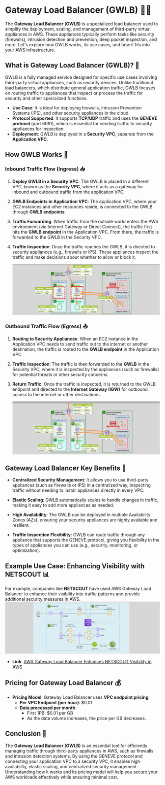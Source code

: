# **Gateway Load Balancer (GWLB) 🚓🧱**

The **Gateway Load Balancer (GWLB)** is a specialized load balancer used to simplify the deployment, scaling, and management of third-party virtual appliances in AWS. These appliances typically perform tasks like security (firewalls), intrusion detection and prevention, deep packet inspection, and more. Let's explore how GWLB works, its use cases, and how it fits into your AWS infrastructure.

## **What is Gateway Load Balancer (GWLB)? 👮**

GWLB is a fully managed service designed for specific use cases involving third-party virtual appliances, such as security devices. Unlike traditional load balancers, which distribute general application traffic, GWLB focuses on routing traffic to appliances that inspect or process the traffic for security and other specialized functions.

- **Use Case**: It is ideal for deploying firewalls, Intrusion Prevention Systems (IPS), and other security appliances in the cloud.
- **Protocol Supported**: It supports **TCP/UDP** traffic and uses the **GENEVE protocol** (port 6081), which is essential for sending traffic to security appliances for inspection.
- **Deployment**: GWLB is deployed in a **Security VPC**, separate from the **Application VPC**.

## **How GWLB Works 🔧**

### **Inbound Traffic Flow** (Ingress) 📥

1. **Deploy GWLB in a Security VPC**: The GWLB is placed in a different VPC, known as the **Security VPC**, where it acts as a gateway for inbound and outbound traffic from the application VPC.

2. **GWLB Endpoints in Application VPC**: The application VPC, where your EC2 instances and other resources reside, is connected to the GWLB through **GWLB endpoints**.

3. **Traffic Forwarding**: When traffic from the outside world enters the AWS environment (via Internet Gateway or Direct Connect), the traffic first hits the **GWLB endpoint** in the Application VPC. From there, the traffic is forwarded to the GWLB in the Security VPC.

4. **Traffic Inspection**: Once the traffic reaches the GWLB, it is directed to security appliances (e.g., firewalls or IPS). These appliances inspect the traffic and make decisions about whether to allow or block it.

   ![Inbound](images/gwlb-inbound.png)

### **Outbound Traffic Flow** (Egress) 📤

1. **Routing to Security Appliances**: When an EC2 instance in the Application VPC needs to send traffic out to the internet or another destination, the traffic is routed to the **GWLB endpoint** in the Application VPC.

2. **Traffic Inspection**: The traffic is then forwarded to the **GWLB** in the Security VPC, where it is inspected by the appliances (such as firewalls) for potential threats or other security concerns.

3. **Return Traffic**: Once the traffic is inspected, it is returned to the GWLB endpoint and directed to the **Internet Gateway (IGW)** for outbound access to the internet or other destinations.

   ![Outbound](images/gwlb-outbound.png)

## **Gateway Load Balancer Key Benefits 🔑**

- **Centralized Security Management**: It allows you to use third-party appliances (such as firewalls or IPS) in a centralized way, inspecting traffic without needing to install appliances directly in every VPC.

- **Elastic Scaling**: GWLB automatically scales to handle changes in traffic, making it easy to add more appliances as needed.

- **High Availability**: The GWLB can be deployed in multiple Availability Zones (AZs), ensuring your security appliances are highly available and resilient.

- **Traffic Inspection Flexibility**: GWLB can route traffic through any appliance that supports the GENEVE protocol, giving you flexibility in the types of appliances you can use (e.g., security, monitoring, or optimization).

## **Example Use Case: Enhancing Visibility with NETSCOUT 📊**

For example, companies like **NETSCOUT** have used AWS Gateway Load Balancer to enhance their visibility into traffic patterns and provide additional security measures in AWS.
![Example Use Case: Enhancing Visibility with NETSCOUT](images/gwlb-netscout-example.png)

- **Link**: [AWS Gateway Load Balancer Enhances NETSCOUT Visibility in AWS](https://www.netscout.com/blog/aws-enhances-netscout-visibility)

## **Pricing for Gateway Load Balancer 💰**

- **Pricing Model**: Gateway Load Balancer uses **VPC endpoint pricing**.
  - **Per VPC Endpoint (per hour)**: \$0.01
  - **Data processed per month**:
    - First 1PB: \$0.01 per GB
    - As the data volume increases, the price per GB decreases.

## **Conclusion 🎯**

The **Gateway Load Balancer (GWLB)** is an essential tool for efficiently managing traffic through third-party appliances in AWS, such as firewalls and intrusion detection systems. By using the GENEVE protocol and connecting your application VPC to a security VPC, it enables high availability, elastic scaling, and centralized security management. Understanding how it works and its pricing model will help you secure your AWS workloads effectively while ensuring minimal cost.
